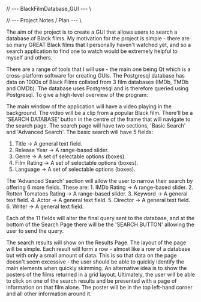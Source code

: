 // --- BlackFilmDatabase_GUI --- \\

// --- Project Notes / Plan --- \\

The aim of the project is to create a GUI that allows users to search a database of Black films. My motivation for the 
project is simple - there are so many GREAT Black films that I personally haven't watched yet, and so a search 
application to find one to watch would be extremely helpful to myself and others. 

There are a range of tools that I will use - the main one being Qt which is a cross-platform software for creating GUIs. 
The Postgresql database has data on 1000s of Black Films collated from 3 film databases (IMDb, TMDb and OMDb). The 
database uses Postgresql and is therefore queried using Postgresql. To give a high-level overview of the program: 

The main window of the application will have a video playing in the background. The video will be a clip from a popular
Black film. There'll be a 'SEARCH DATABASE' button in the centre of the frame that will navigate to the search page. 
The search page will have two sections, 'Basic Search' and 'Advanced Search'. The basic search will have 5 fields:
1. Title -> A general text field. 
2. Release Year -> A range-based slider. 
3. Genre -> A set of selectable options (boxes).
4. Film Rating -> A set of selectable options (boxes).
5. Language -> A set of selectable options (boxes).

The 'Advanced Search' section will allow the user to narrow their search by offering 6 more fields. These are:
    1. IMDb Rating -> A range-based slider.
    2. Rotten Tomatoes Rating -> A range-based slider.
    3. Keyword -> A general text field.
    4. Actor -> A general text field. 
    5. Director -> A general text field. 
    6. Writer -> A general text field.

Each of the 11 fields will alter the final query sent to the database, and at the bottom of the Search Page there will 
be the 'SEARCH BUTTON' allowing the user to send the query. 

The search results will show on the Results Page. The layout of the page will be simple. Each result will form a row - 
almost like a row of a database but with only a small amount of data. This is so that data on the page doesn't seem 
excessive - the user should be able to quickly identify the main elements when quickly skimming. An alternative idea is 
to show the posters of the films returned in a grid layout. Ultimately, the user will be able to click on one of the
search results and be presented with a page of information on that film alone. The poster will be in the top left-hand
corner and all other information around it. 


